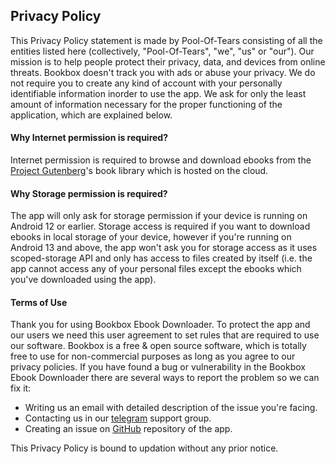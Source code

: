 ## Privacy Policy
This Privacy Policy statement is made by Pool-Of-Tears consisting of all the entities listed here (collectively, "Pool-Of-Tears", "we", "us" or "our").
Our mission is to help people protect their privacy, data, and devices from online threats. Bookbox doesn't track you with ads or abuse your privacy.
We do not require you to create any kind of account with your personally identifiable information inorder to use the app.
We ask for only the least amount of information necessary for the proper functioning of the application, which are explained below.

#### Why Internet permission is required?
Internet permission is required to browse and download ebooks from the [Project Gutenberg](https://gutenberg.org)'s book library which is hosted on the cloud.

#### Why Storage permission is required?
The app will only ask for storage permission if your device is running on Android 12 or earlier.
Storage access is required if you want to download ebooks in local storage of your device, however if you're running on Android 13 and above, the app won't ask you for storage access as it uses scoped-storage API and only has access to files created by itself (i.e. the app cannot access any of your personal files except the ebooks which you've downloaded using the app).

#### Terms of Use
Thank you for using Bookbox Ebook Downloader. To protect the app and our users we need this user agreement to set rules that are required to use our software.
Bookbox is a free & open source software, which is totally free to use for non-commercial purposes as long as you agree to our privacy policies.
If you have found a bug or vulnerability in the Bookbox Ebook Downloader there are several ways to report the problem so we can fix it:

- Writing us an email with detailed description of the issue you're facing.
- Contacting us in our [telegram](https://t.me/PotApps) support group.
- Creating an issue on [GitHub](https://github.com/satyamsharma17/Bookbox) repository of the app.

This Privacy Policy is bound to updation without any prior notice.
